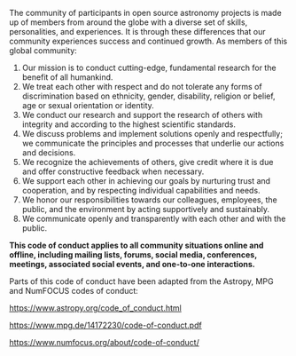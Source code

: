 The community of participants in open source astronomy projects is made up of members from around the globe with a diverse set of skills, personalities, and experiences. It is through these differences that our community experiences success and continued growth. As members of this global community:

1. Our mission is to conduct cutting-edge, fundamental research for the benefit of all humankind.
2. We treat each other with respect and do not tolerate any forms of discrimination based on ethnicity, gender, disability, religion or belief, age or sexual orientation or identity.
3. We conduct our research and support the research of others with integrity and according to the highest scientific standards.
4. We discuss problems and implement solutions openly and respectfully; we communicate the principles and processes that underlie our actions and decisions.
5. We recognize the achievements of others, give credit where it is due and offer constructive feedback when necessary.
6. We support each other in achieving our goals by nurturing trust and cooperation, and by respecting individual capabilities and needs.
7. We honor our responsibilities towards our colleagues, employees, the public, and the environment by acting supportively and sustainably.
8. We communicate openly and transparently with each other and with the public.

**This code of conduct applies to all community situations online and offline, including mailing lists, forums, social media, conferences, meetings, associated social events, and one-to-one interactions.**

Parts of this code of conduct have been adapted from the Astropy, MPG and NumFOCUS codes of conduct:

https://www.astropy.org/code_of_conduct.html

https://www.mpg.de/14172230/code-of-conduct.pdf

https://www.numfocus.org/about/code-of-conduct/
